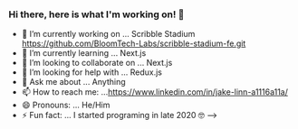 ### Hi there, here is what I'm working on!  👋



- 🔭 I’m currently working on ... Scribble Stadium https://github.com/BloomTech-Labs/scribble-stadium-fe.git 
- 🌱 I’m currently learning ... Next.js 
- 👯 I’m looking to collaborate on ... Next.js
- 🤔 I’m looking for help with ... Redux.js
- 💬 Ask me about ... Anything
- 📫 How to reach me: ...https://www.linkedin.com/in/jake-linn-a1116a11a/ 
- 😄 Pronouns: ... He/Him
- ⚡ Fun fact: ... I started programing in late 2020 🤓 
-->
